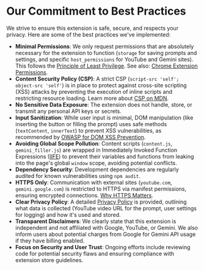# Our Commitment to Best Practices

We strive to ensure this extension is safe, secure, and respects your privacy. Here are some of the best practices we've implemented:

*   **Minimal Permissions**: We only request permissions that are absolutely necessary for the extension to function (`storage` for saving prompts and settings, and specific `host_permissions` for YouTube and Gemini sites). This follows the [Principle of Least Privilege](https://owasp.org/www-community/vulnerabilities/Least_Privilege_Violation). See also: [Chrome Extension Permissions](https://developer.chrome.com/docs/extensions/develop/concepts/declare-permissions).
*   **Content Security Policy (CSP)**: A strict CSP (`script-src 'self'; object-src 'self'`) is in place to protect against cross-site scripting (XSS) attacks by preventing the execution of inline scripts and restricting resource loading. Learn more about [CSP on MDN](https://developer.mozilla.org/en-US/docs/Web/HTTP/CSP).
*   **No Sensitive Data Exposure**: The extension does not handle, store, or transmit any personal API keys or secrets.
*   **Input Sanitization**: While user input is minimal, DOM manipulation (like inserting the button or filling the prompt) uses safe methods (`textContent`, `innerText`) to prevent XSS vulnerabilities, as recommended by [OWASP for DOM XSS Prevention](https://cheatsheetseries.owasp.org/cheatsheets/DOM_based_XSS_Prevention_Cheat_Sheet.html).
*   **Avoiding Global Scope Pollution**: Content scripts (`content.js`, `gemini_filler.js`) are wrapped in Immediately Invoked Function Expressions ([IIFE](https://developer.mozilla.org/en-US/docs/Glossary/IIFE)) to prevent their variables and functions from leaking into the page's global `window` scope, avoiding potential conflicts.
*   **Dependency Security**: Development dependencies are regularly audited for known vulnerabilities using `npm audit`.
*   **HTTPS Only**: Communication with external sites (`youtube.com`, `gemini.google.com`) is restricted to HTTPS via manifest permissions, ensuring encrypted connections. [Why HTTPS Matters](https://web.dev/articles/why-https-matters).
*   **Clear Privacy Policy**: A detailed [Privacy Policy](PRIVACY.md) is provided, outlining what data is collected (YouTube video URL for the prompt, user settings for logging) and how it's used and stored.
*   **Transparent Disclaimers**: We clearly state that this extension is independent and not affiliated with Google, YouTube, or Gemini. We also inform users about potential charges from Google for Gemini API usage if they have billing enabled.
*   **Focus on Security and User Trust**: Ongoing efforts include reviewing code for potential security flaws and ensuring compliance with extension store guidelines.
